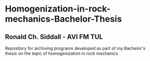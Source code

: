 # Homogenization-in-rock-mechanics-Bachelor-Thesis
## Ronald Ch. Siddall - AVI FM TUL
Repository for archiving programs developed as part of my Bachelor's thesis on the topic of homogenization in rock mechanics
